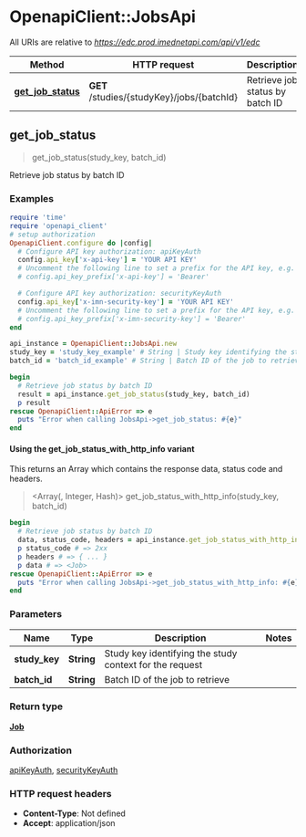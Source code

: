 # OpenapiClient::JobsApi

All URIs are relative to *https://edc.prod.imednetapi.com/api/v1/edc*

| Method | HTTP request | Description |
| ------ | ------------ | ----------- |
| [**get_job_status**](JobsApi.md#get_job_status) | **GET** /studies/{studyKey}/jobs/{batchId} | Retrieve job status by batch ID |


## get_job_status

> <Job> get_job_status(study_key, batch_id)

Retrieve job status by batch ID

### Examples

```ruby
require 'time'
require 'openapi_client'
# setup authorization
OpenapiClient.configure do |config|
  # Configure API key authorization: apiKeyAuth
  config.api_key['x-api-key'] = 'YOUR API KEY'
  # Uncomment the following line to set a prefix for the API key, e.g. 'Bearer' (defaults to nil)
  # config.api_key_prefix['x-api-key'] = 'Bearer'

  # Configure API key authorization: securityKeyAuth
  config.api_key['x-imn-security-key'] = 'YOUR API KEY'
  # Uncomment the following line to set a prefix for the API key, e.g. 'Bearer' (defaults to nil)
  # config.api_key_prefix['x-imn-security-key'] = 'Bearer'
end

api_instance = OpenapiClient::JobsApi.new
study_key = 'study_key_example' # String | Study key identifying the study context for the request
batch_id = 'batch_id_example' # String | Batch ID of the job to retrieve

begin
  # Retrieve job status by batch ID
  result = api_instance.get_job_status(study_key, batch_id)
  p result
rescue OpenapiClient::ApiError => e
  puts "Error when calling JobsApi->get_job_status: #{e}"
end
```

#### Using the get_job_status_with_http_info variant

This returns an Array which contains the response data, status code and headers.

> <Array(<Job>, Integer, Hash)> get_job_status_with_http_info(study_key, batch_id)

```ruby
begin
  # Retrieve job status by batch ID
  data, status_code, headers = api_instance.get_job_status_with_http_info(study_key, batch_id)
  p status_code # => 2xx
  p headers # => { ... }
  p data # => <Job>
rescue OpenapiClient::ApiError => e
  puts "Error when calling JobsApi->get_job_status_with_http_info: #{e}"
end
```

### Parameters

| Name | Type | Description | Notes |
| ---- | ---- | ----------- | ----- |
| **study_key** | **String** | Study key identifying the study context for the request |  |
| **batch_id** | **String** | Batch ID of the job to retrieve |  |

### Return type

[**Job**](Job.md)

### Authorization

[apiKeyAuth](../README.md#apiKeyAuth), [securityKeyAuth](../README.md#securityKeyAuth)

### HTTP request headers

- **Content-Type**: Not defined
- **Accept**: application/json

